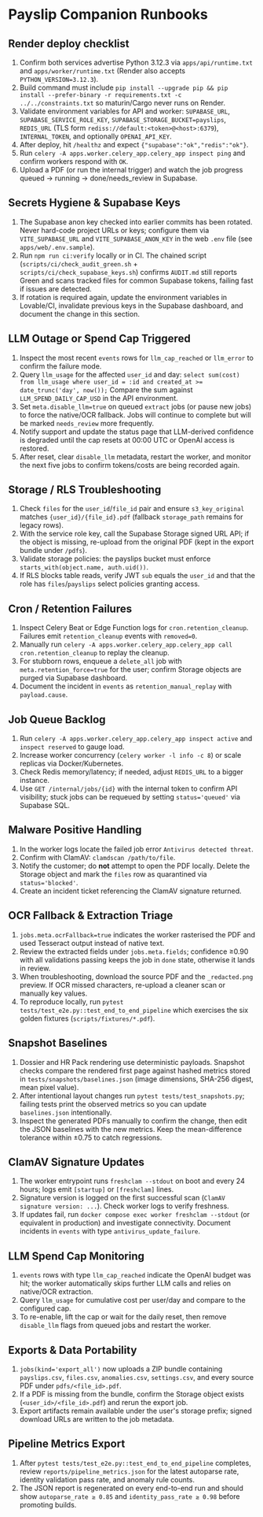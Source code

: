 # Payslip Companion Runbooks

## Render deploy checklist
1. Confirm both services advertise Python 3.12.3 via `apps/api/runtime.txt` and `apps/worker/runtime.txt` (Render also accepts `PYTHON_VERSION=3.12.3`).
2. Build command must include `pip install --upgrade pip && pip install --prefer-binary -r requirements.txt -c ../../constraints.txt` so maturin/Cargo never runs on Render.
3. Validate environment variables for API and worker: `SUPABASE_URL`, `SUPABASE_SERVICE_ROLE_KEY`, `SUPABASE_STORAGE_BUCKET=payslips`, `REDIS_URL` (TLS form `rediss://default:<token>@<host>:6379`), `INTERNAL_TOKEN`, and optionally `OPENAI_API_KEY`.
4. After deploy, hit `/healthz` and expect `{"supabase":"ok","redis":"ok"}`.
5. Run `celery -A apps.worker.celery_app.celery_app inspect ping` and confirm workers respond with `OK`.
6. Upload a PDF (or run the internal trigger) and watch the job progress queued → running → done/needs_review in Supabase.

## Secrets Hygiene & Supabase Keys
1. The Supabase anon key checked into earlier commits has been rotated. Never hard-code project URLs or keys; configure them via `VITE_SUPABASE_URL` and `VITE_SUPABASE_ANON_KEY` in the web `.env` file (see `apps/web/.env.sample`).
2. Run `npm run ci:verify` locally or in CI. The chained script (`scripts/ci/check_audit_green.sh` + `scripts/ci/check_supabase_keys.sh`) confirms `AUDIT.md` still reports Green and scans tracked files for common Supabase tokens, failing fast if issues are detected.
3. If rotation is required again, update the environment variables in Lovable/CI, invalidate previous keys in the Supabase dashboard, and document the change in this section.

## LLM Outage or Spend Cap Triggered
1. Inspect the most recent `events` rows for `llm_cap_reached` or `llm_error` to confirm the failure mode.
2. Query `llm_usage` for the affected `user_id` and day: `select sum(cost) from llm_usage where user_id = :id and created_at >= date_trunc('day', now());` Compare the sum against `LLM_SPEND_DAILY_CAP_USD` in the API environment.
3. Set `meta.disable_llm=true` on queued `extract` jobs (or pause new jobs) to force the native/OCR fallback. Jobs will continue to complete but will be marked `needs_review` more frequently.
4. Notify support and update the status page that LLM-derived confidence is degraded until the cap resets at 00:00 UTC or OpenAI access is restored.
5. After reset, clear `disable_llm` metadata, restart the worker, and monitor the next five jobs to confirm tokens/costs are being recorded again.

## Storage / RLS Troubleshooting
1. Check `files` for the `user_id`/`file_id` pair and ensure `s3_key_original` matches `{user_id}/{file_id}.pdf` (fallback `storage_path` remains for legacy rows).
2. With the service role key, call the Supabase Storage signed URL API; if the object is missing, re-upload from the original PDF (kept in the export bundle under `/pdfs`).
3. Validate storage policies: the payslips bucket must enforce `starts_with(object.name, auth.uid())`.
4. If RLS blocks table reads, verify JWT `sub` equals the `user_id` and that the role has `files`/`payslips` select policies granting access.

## Cron / Retention Failures
1. Inspect Celery Beat or Edge Function logs for `cron.retention_cleanup`. Failures emit `retention_cleanup` events with `removed=0`.
2. Manually run `celery -A apps.worker.celery_app.celery_app call cron.retention_cleanup` to replay the cleanup.
3. For stubborn rows, enqueue a `delete_all` job with `meta.retention_force=true` for the user; confirm Storage objects are purged via Supabase dashboard.
4. Document the incident in `events` as `retention_manual_replay` with `payload.cause`.

## Job Queue Backlog
1. Run `celery -A apps.worker.celery_app.celery_app inspect active` and `inspect reserved` to gauge load.
2. Increase worker concurrency (`celery worker -l info -c 8`) or scale replicas via Docker/Kubernetes.
3. Check Redis memory/latency; if needed, adjust `REDIS_URL` to a bigger instance.
4. Use `GET /internal/jobs/{id}` with the internal token to confirm API visibility; stuck jobs can be requeued by setting `status='queued'` via Supabase SQL.

## Malware Positive Handling
1. In the worker logs locate the failed job error `Antivirus detected threat`.
2. Confirm with ClamAV: `clamdscan /path/to/file`.
3. Notify the customer; do **not** attempt to open the PDF locally. Delete the Storage object and mark the `files` row as quarantined via `status='blocked'`.
4. Create an incident ticket referencing the ClamAV signature returned.

## OCR Fallback & Extraction Triage
1. `jobs.meta.ocrFallback=true` indicates the worker rasterised the PDF and used Tesseract output instead of native text.
2. Review the extracted fields under `jobs.meta.fields`; confidence ≥0.90 with all validations passing keeps the job in `done` state, otherwise it lands in review.
3. When troubleshooting, download the source PDF and the `_redacted.png` preview. If OCR missed characters, re-upload a cleaner scan or manually key values.
4. To reproduce locally, run `pytest tests/test_e2e.py::test_end_to_end_pipeline` which exercises the six golden fixtures (`scripts/fixtures/*.pdf`).

## Snapshot Baselines
1. Dossier and HR Pack rendering use deterministic payloads. Snapshot checks compare the rendered first page against hashed metrics stored in `tests/snapshots/baselines.json` (image dimensions, SHA-256 digest, mean pixel value).
2. After intentional layout changes run `pytest tests/test_snapshots.py`; failing tests print the observed metrics so you can update `baselines.json` intentionally.
3. Inspect the generated PDFs manually to confirm the change, then edit the JSON baselines with the new metrics. Keep the mean-difference tolerance within ±0.75 to catch regressions.

## ClamAV Signature Updates
1. The worker entrypoint runs `freshclam --stdout` on boot and every 24 hours; logs emit `[startup]` or `[freshclam]` lines.
2. Signature version is logged on the first successful scan (`ClamAV signature version: ...`). Check worker logs to verify freshness.
3. If updates fail, run `docker compose exec worker freshclam --stdout` (or equivalent in production) and investigate connectivity. Document incidents in `events` with type `antivirus_update_failure`.

## LLM Spend Cap Monitoring
1. `events` rows with type `llm_cap_reached` indicate the OpenAI budget was hit; the worker automatically skips further LLM calls and relies on native/OCR extraction.
2. Query `llm_usage` for cumulative cost per user/day and compare to the configured cap.
3. To re-enable, lift the cap or wait for the daily reset, then remove `disable_llm` flags from queued jobs and restart the worker.
## Exports & Data Portability
1. `jobs(kind='export_all')` now uploads a ZIP bundle containing `payslips.csv`, `files.csv`, `anomalies.csv`, `settings.csv`, and every source PDF under `pdfs/<file_id>.pdf`.
2. If a PDF is missing from the bundle, confirm the Storage object exists (`<user_id>/<file_id>.pdf`) and rerun the export job.
3. Export artifacts remain available under the user's storage prefix; signed download URLs are written to the job metadata.

## Pipeline Metrics Export
1. After `pytest tests/test_e2e.py::test_end_to_end_pipeline` completes, review `reports/pipeline_metrics.json` for the latest autoparse rate, identity validation pass rate, and anomaly rule counts.
2. The JSON report is regenerated on every end-to-end run and should show `autoparse_rate ≥ 0.85` and `identity_pass_rate ≥ 0.98` before promoting builds.

